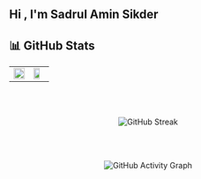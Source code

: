 ## Hi , I'm Sadrul Amin Sikder 

## 📊 GitHub Stats

<div align="center">
  <table>
    <tr>
      <td width="50%">
        <img src="https://github-readme-stats.vercel.app/api?username=sadrulsikder456&show_icons=true&count_private=true&hide_border=true&theme=radical&bg_color=0d1117&title_color=ff1744&icon_color=ff1744&text_color=c9d1d9" style="width: 100%" />
      </td>
      <td width="50%">
        <img src="https://github-readme-stats.vercel.app/api/top-langs/?username=sadrulsikder456&hide_border=true&layout=compact&theme=radical&bg_color=0d1117&title_color=ff1744&text_color=c9d1d9" style="width: 75%" />
      </td>
    </tr>
  </table>


<br>
<br>

<p align="center">
  <img src="https://streak-stats.demolab.com?user=sadrulsikder456&theme=dark&hide_border=true" alt="GitHub Streak" />
</p>

<br>
<br>

<p align="center">
  <img src="https://github-readme-activity-graph.vercel.app/graph?username=sadrulsikder456&theme=github-compact" alt="GitHub Activity Graph" />
</p>
